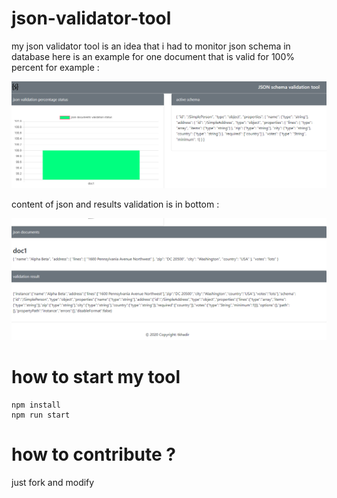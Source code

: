 # json-validator-tool

my json validator tool is an idea that i had to monitor json schema in database here is an example for one document that is valid for 100% percent for example :

![demo-top](demo.PNG)

content of json and results validation is in bottom :

![demo-bottom](demo1.PNG)

# how to start my tool

```
npm install
npm run start
```

# how to contribute ?

just fork and modify
